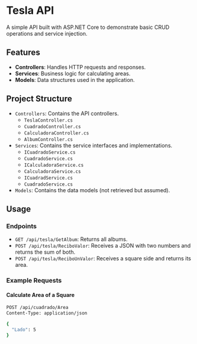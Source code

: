 # Tesla API

A simple API built with ASP.NET Core to demonstrate basic CRUD operations and service injection.

## Features

- **Controllers**: Handles HTTP requests and responses.
- **Services**: Business logic for calculating areas.
- **Models**: Data structures used in the application.

## Project Structure

- `Controllers`: Contains the API controllers.
  - `TeslaController.cs`
  - `CuadradoController.cs`
  - `CalculadoraController.cs`
  - `AlbumController.cs`
- `Services`: Contains the service interfaces and implementations.
  - `ICuadradoService.cs`
  - `CuadradoService.cs`
  - `ICalculadoraService.cs`
  - `CalculadoraService.cs`
  - `ICuadradService.cs`
  - `CuadradoService.cs`
- `Models`: Contains the data models (not retrieved but assumed).

## Usage

### Endpoints

- `GET /api/tesla/GetAlbum`: Returns all albums.
- `POST /api/tesla/ReciboValor`: Receives a JSON with two numbers and returns the sum of both.
- `POST /api/tesla/ReciboUnValor`: Receives a square side and returns its area.

### Example Requests

#### Calculate Area of a Square

```bash
POST /api/cuadrado/Area
Content-Type: application/json

{
  "Lado": 5
}
